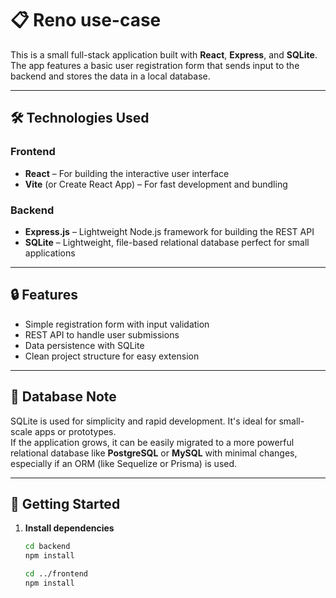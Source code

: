 # 📋 Reno use-case

This is a small full-stack application built with **React**, **Express**, and **SQLite**. The app features a basic user registration form that sends input to the backend and stores the data in a local database.

---

## 🛠️ Technologies Used

### Frontend
- **React** – For building the interactive user interface
- **Vite** (or Create React App) – For fast development and bundling

### Backend
- **Express.js** – Lightweight Node.js framework for building the REST API
- **SQLite** – Lightweight, file-based relational database perfect for small applications

---

## 🔒 Features
- Simple registration form with input validation
- REST API to handle user submissions
- Data persistence with SQLite
- Clean project structure for easy extension

---

## 🧱 Database Note

SQLite is used for simplicity and rapid development. It's ideal for small-scale apps or prototypes.  
If the application grows, it can be easily migrated to a more powerful relational database like **PostgreSQL** or **MySQL** with minimal changes, especially if an ORM (like Sequelize or Prisma) is used.

---

## 🚀 Getting Started

1. **Install dependencies**

   ```bash
   cd backend
   npm install

   cd ../frontend
   npm install
